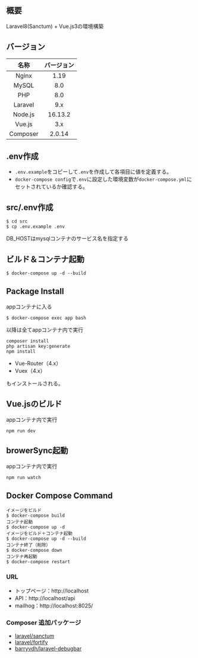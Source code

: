 ## 概要
Laravel8(Sanctum) + Vue.js3の環境構築

## バージョン

|名称|バージョン|
|:--:|:--:|
|Nginx|1.19|
|MySQL|8.0|
|PHP|8.0|
|Laravel|9.x|
|Node.js|16.13.2|
|Vue.js|3.x|
|Composer|2.0.14|

## .env作成
- `.env.example`をコピーして`.env`を作成して各項目に値を定義する。
- `docker-compose config`で`.env`に設定した環境変数が`docker-compose.yml`にセットされているか確認する。

## src/.env作成

```
$ cd src
$ cp .env.example .env
```
DB_HOSTはmysqlコンテナのサービス名を指定する

## ビルド＆コンテナ起動

```
$ docker-compose up -d --build
```

## Package Install

appコンテナに入る

```
$ docker-compose exec app bash
```

以降は全てappコンテナ内で実行

```
composer install
php artisan key:generate
npm install
```

- Vue-Router（4.x）
- Vuex（4.x）

もインストールされる。


## Vue.jsのビルド

appコンテナ内で実行

```
npm run dev
```


## browerSync起動

appコンテナ内で実行

```
npm run watch
```

## Docker Compose Command

```
イメージをビルド
$ docker-compose build
コンテナ起動
$ docker-compose up -d
イメージをビルド＋コンテナ起動
$ docker-compose up -d --build
コンテナ終了（削除）
$ docker-compose down
コンテナ再起動
$ docker-compose restart
```

### URL

- トップページ：http://localhost
- API：http://localhost/api
- mailhog：http://localhost:8025/

### Composer 追加パッケージ

- [laravel/sanctum](https://github.com/laravel/sanctum)
- [laravel/fortify](https://github.com/laravel/fortify)
- [barryvdh/laravel-debugbar](https://github.com/barryvdh/laravel-debugbar)
